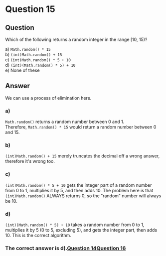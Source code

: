 # Question 15
## Question
Which of the following returns a random integer in the range [10, 15)?

a) `Math.random() * 15`  
b) `(int)Math.random() + 15`  
c) `(int)Math.random() * 5 + 10`  
d) `(int)(Math.random() * 5) + 10`  
e) None of these  
## Answer
We can use a process of elimination here.
### a)
`Math.random()` returns a random number between 0 and 1.  
Therefore, `Math.random() * 15` would return a random number between 0 and 15. 
### b)
`(int)Math.random() + 15` merely truncates the decimal off a wrong answer, therefore it's wrong too.
### c)
`(int)Math.random() * 5 + 10` gets the integer part of a random number from 0 to 1, multiplies it by 5, and then adds 10. 
The problem here is that `(int)Math.random()` ALWAYS returns 0, so the "random" number will always be 10. 
### d)
`(int)(Math.random() * 5) + 10` takes a random number from 0 to 1, multiplies it by 5 (0 to 5, excluding 5), and gets the integer part, then adds 10. This is the correct algorithm.

### **The correct answer is d).**[Question 14](https://thunderredstar.me/Test-2-Review/explanations/the_part_with_multiple_guesses/10-19/14)[Question 16](https://thunderredstar.me/Test-2-Review/explanations/the_part_with_multiple_guesses/10-19/16)